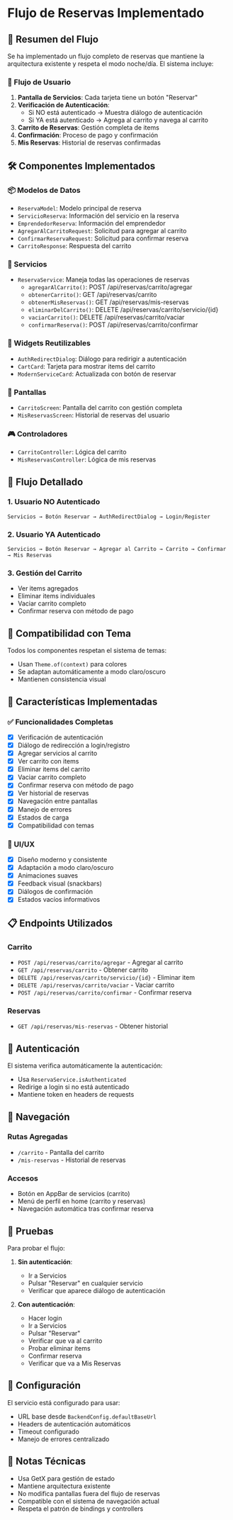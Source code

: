 # Flujo de Reservas Implementado

## 🎯 Resumen del Flujo

Se ha implementado un flujo completo de reservas que mantiene la arquitectura existente y respeta el modo noche/día. El sistema incluye:

### 📱 Flujo de Usuario

1. **Pantalla de Servicios**: Cada tarjeta tiene un botón "Reservar"
2. **Verificación de Autenticación**: 
   - Si NO está autenticado → Muestra diálogo de autenticación
   - Si YA está autenticado → Agrega al carrito y navega al carrito
3. **Carrito de Reservas**: Gestión completa de items
4. **Confirmación**: Proceso de pago y confirmación
5. **Mis Reservas**: Historial de reservas confirmadas

## 🛠️ Componentes Implementados

### 📦 Modelos de Datos
- `ReservaModel`: Modelo principal de reserva
- `ServicioReserva`: Información del servicio en la reserva
- `EmprendedorReserva`: Información del emprendedor
- `AgregarAlCarritoRequest`: Solicitud para agregar al carrito
- `ConfirmarReservaRequest`: Solicitud para confirmar reserva
- `CarritoResponse`: Respuesta del carrito

### 🔧 Servicios
- `ReservaService`: Maneja todas las operaciones de reservas
  - `agregarAlCarrito()`: POST /api/reservas/carrito/agregar
  - `obtenerCarrito()`: GET /api/reservas/carrito
  - `obtenerMisReservas()`: GET /api/reservas/mis-reservas
  - `eliminarDelCarrito()`: DELETE /api/reservas/carrito/servicio/{id}
  - `vaciarCarrito()`: DELETE /api/reservas/carrito/vaciar
  - `confirmarReserva()`: POST /api/reservas/carrito/confirmar

### 🎨 Widgets Reutilizables
- `AuthRedirectDialog`: Diálogo para redirigir a autenticación
- `CartCard`: Tarjeta para mostrar items del carrito
- `ModernServiceCard`: Actualizada con botón de reservar

### 📱 Pantallas
- `CarritoScreen`: Pantalla del carrito con gestión completa
- `MisReservasScreen`: Historial de reservas del usuario

### 🎮 Controladores
- `CarritoController`: Lógica del carrito
- `MisReservasController`: Lógica de mis reservas

## 🔄 Flujo Detallado

### 1. Usuario NO Autenticado
```
Servicios → Botón Reservar → AuthRedirectDialog → Login/Register
```

### 2. Usuario YA Autenticado
```
Servicios → Botón Reservar → Agregar al Carrito → Carrito → Confirmar → Mis Reservas
```

### 3. Gestión del Carrito
- Ver items agregados
- Eliminar items individuales
- Vaciar carrito completo
- Confirmar reserva con método de pago

## 🌙 Compatibilidad con Tema

Todos los componentes respetan el sistema de temas:
- Usan `Theme.of(context)` para colores
- Se adaptan automáticamente a modo claro/oscuro
- Mantienen consistencia visual

## 🚀 Características Implementadas

### ✅ Funcionalidades Completas
- [x] Verificación de autenticación
- [x] Diálogo de redirección a login/registro
- [x] Agregar servicios al carrito
- [x] Ver carrito con items
- [x] Eliminar items del carrito
- [x] Vaciar carrito completo
- [x] Confirmar reserva con método de pago
- [x] Ver historial de reservas
- [x] Navegación entre pantallas
- [x] Manejo de errores
- [x] Estados de carga
- [x] Compatibilidad con temas

### 🎨 UI/UX
- [x] Diseño moderno y consistente
- [x] Adaptación a modo claro/oscuro
- [x] Animaciones suaves
- [x] Feedback visual (snackbars)
- [x] Diálogos de confirmación
- [x] Estados vacíos informativos

## 📋 Endpoints Utilizados

### Carrito
- `POST /api/reservas/carrito/agregar` - Agregar al carrito
- `GET /api/reservas/carrito` - Obtener carrito
- `DELETE /api/reservas/carrito/servicio/{id}` - Eliminar item
- `DELETE /api/reservas/carrito/vaciar` - Vaciar carrito
- `POST /api/reservas/carrito/confirmar` - Confirmar reserva

### Reservas
- `GET /api/reservas/mis-reservas` - Obtener historial

## 🔐 Autenticación

El sistema verifica automáticamente la autenticación:
- Usa `ReservaService.isAuthenticated`
- Redirige a login si no está autenticado
- Mantiene token en headers de requests

## 🎯 Navegación

### Rutas Agregadas
- `/carrito` - Pantalla del carrito
- `/mis-reservas` - Historial de reservas

### Accesos
- Botón en AppBar de servicios (carrito)
- Menú de perfil en home (carrito y reservas)
- Navegación automática tras confirmar reserva

## 🧪 Pruebas

Para probar el flujo:

1. **Sin autenticación**:
   - Ir a Servicios
   - Pulsar "Reservar" en cualquier servicio
   - Verificar que aparece diálogo de autenticación

2. **Con autenticación**:
   - Hacer login
   - Ir a Servicios
   - Pulsar "Reservar"
   - Verificar que va al carrito
   - Probar eliminar items
   - Confirmar reserva
   - Verificar que va a Mis Reservas

## 🔧 Configuración

El servicio está configurado para usar:
- URL base desde `BackendConfig.defaultBaseUrl`
- Headers de autenticación automáticos
- Timeout configurado
- Manejo de errores centralizado

## 📝 Notas Técnicas

- Usa GetX para gestión de estado
- Mantiene arquitectura existente
- No modifica pantallas fuera del flujo de reservas
- Compatible con el sistema de navegación actual
- Respeta el patrón de bindings y controllers 